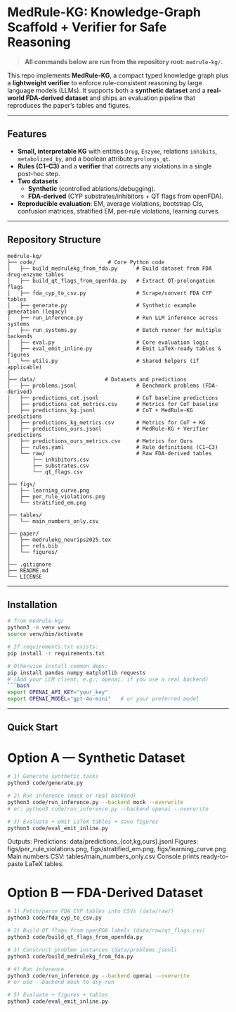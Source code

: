 # MedRule-KG: Knowledge-Graph Scaffold + Verifier for Safe Reasoning

> **All commands below are run from the repository root: `medrule-kg/`.**

This repo implements **MedRule-KG**, a compact typed knowledge graph plus a **lightweight verifier** to enforce rule-consistent reasoning by large language models (LLMs). It supports both a **synthetic dataset** and a **real-world FDA-derived dataset** and ships an evaluation pipeline that reproduces the paper’s tables and figures.

---

## Features

- **Small, interpretable KG** with entities `Drug`, `Enzyme`, relations `inhibits`, `metabolized_by`, and a boolean attribute `prolongs_qt`.
- **Rules (C1–C3)** and a **verifier** that corrects any violations in a single post-hoc step.
- **Two datasets**
  - **Synthetic** (controlled ablations/debugging).
  - **FDA-derived** (CYP substrates/inhibitors + QT flags from openFDA).
- **Reproducible evaluation**: EM, average violations, bootstrap CIs, confusion matrices, stratified EM, per-rule violations, learning curves.

---

## Repository Structure

```
medrule-kg/
├── code/                       # Core Python code
│   ├── build_medrulekg_from_fda.py      # Build dataset from FDA drug-enzyme tables
│   ├── build_qt_flags_from_openfda.py   # Extract QT-prolongation flags
│   ├── fda_cyp_to_csv.py                # Scrape/convert FDA CYP tables
│   ├── generate.py                      # Synthetic example generation (legacy)
│   ├── run_inference.py                 # Run LLM inference across systems
│   ├── run_systems.py                   # Batch runner for multiple backends
│   ├── eval.py                          # Core evaluation logic
│   ├── eval_emit_inline.py              # Emit LaTeX-ready tables & figures
│   └── utils.py                         # Shared helpers (if applicable)
│
├── data/                      # Datasets and predictions
│   ├── problems.jsonl                   # Benchmark problems (FDA-derived)
│   ├── predictions_cot.jsonl            # CoT baseline predictions
│   ├── predictions_cot_metrics.csv      # Metrics for CoT baseline
│   ├── predictions_kg.jsonl             # CoT + MedRule-KG predictions
│   ├── predictions_kg_metrics.csv       # Metrics for CoT + KG
│   ├── predictions_ours.jsonl           # MedRule-KG + Verifier predictions
│   ├── predictions_ours_metrics.csv     # Metrics for Ours
│   ├── rules.yaml                       # Rule definitions (C1–C3)
│   └── raw/                             # Raw FDA-derived tables
│       ├── inhibitors.csv
│       ├── substrates.csv
│       └── qt_flags.csv
│
├── figs/             
│   ├── learning_curve.png
│   ├── per_rule_violations.png
│   └── stratified_em.png
│
├── tables/
│   └── main_numbers_only.csv
│
├── paper/ 
│   ├── medrulekg_neurips2025.tex
│   ├── refs.bib
│   └── figures/
│
├── .gitignore
├── README.md
└── LICENSE
```


---

## Installation

```bash
# from medrule-kg/
python3 -m venv venv
source venv/bin/activate

# If requirements.txt exists:
pip install -r requirements.txt

# Otherwise install common deps:
pip install pandas numpy matplotlib requests
# (Add your LLM client, e.g., openai, if you use a real backend)
```bash
export OPENAI_API_KEY="your_key"
export OPENAI_MODEL="gpt-4o-mini"   # or your preferred model
```

---

## Quick Start

# Option A — Synthetic Dataset

```bash
# 1) Generate synthetic tasks
python3 code/generate.py

# 2) Run inference (mock or real backend)
python3 code/run_inference.py --backend mock --overwrite
# or: python3 code/run_inference.py --backend openai --overwrite

# 3) Evaluate + emit LaTeX tables + save figures
python3 code/eval_emit_inline.py
```
Outputs:
Predictions: data/predictions_{cot,kg,ours}.jsonl
Figures: figs/per_rule_violations.png, figs/stratified_em.png, figs/learning_curve.png
Main numbers CSV: tables/main_numbers_only.csv
Console prints ready-to-paste LaTeX tables.

# Option B — FDA-Derived Dataset

```bash
# 1) Fetch/parse FDA CYP tables into CSVs (data/raw/)
python3 code/fda_cyp_to_csv.py

# 2) Build QT flags from openFDA labels (data/raw/qt_flags.csv)
python3 code/build_qt_flags_from_openfda.py

# 3) Construct problem instances (data/problems.jsonl)
python3 code/build_medrulekg_from_fda.py

# 4) Run inference
python3 code/run_inference.py --backend openai --overwrite
# or use --backend mock to dry-run

# 5) Evaluate + figures + tables
python3 code/eval_emit_inline.py
```
